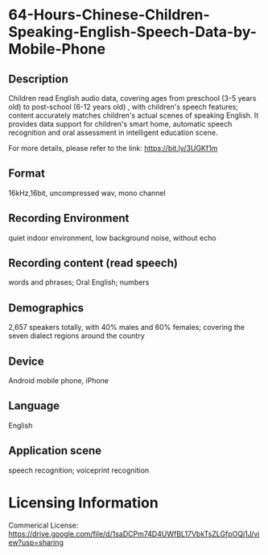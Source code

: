 # 64-Hours-Chinese-Children-Speaking-English-Speech-Data-by-Mobile-Phone


## Description
Children read English audio data, covering ages from preschool (3-5 years old) to post-school (6-12 years old) , with children's speech features; content accurately matches children's actual scenes of speaking English. It provides data support for children's smart home, automatic speech recognition and oral assessment in intelligent education scene.

For more details, please refer to the link: https://bit.ly/3UGKf1m

## Format
16kHz,16bit, uncompressed wav, mono channel

## Recording Environment
quiet indoor environment, low background noise, without echo

## Recording content (read speech)
words and phrases; Oral English; numbers

## Demographics
2,657 speakers totally, with 40% males and 60% females; covering the seven dialect regions around the country

## Device
Android mobile phone, iPhone

## Language
English

## Application scene
speech recognition; voiceprint recognition

# Licensing Information
Commerical License: https://drive.google.com/file/d/1saDCPm74D4UWfBL17VbkTsZLGfpOQj1J/view?usp=sharing
